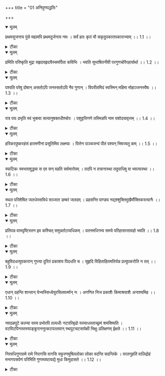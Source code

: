 +++
title = "01 अनिपुणपद्धतिः"

+++


<details open><summary>मूलम्</summary>

प्रथमसुजनाय पुंसे मह्यमपि प्रथमदुर्जनाय नमः ।
सर्वं हतः कृतं यौ सकृदुपकारापकाराभ्याम् ।। 1.1 ।।
</details>



<details><summary>टीका</summary>

निगममौळिगुरोश्चरणाब्जयोर्विरचित प्रणतिर्नरकेसरी ।   
तदुपदिष्ट सुभाषितनीविका विवृतिमातनुते सुधियां मुदे ।।  
शिष्यहितोपदेशरूपां सुभाषितनीवीं चिकीर्षन्नादौ भगवन्तं नमस्करोति । प्रथमसुजनाय पुंसे नमः प्रथमदुर्जनाय मह्यमपि नम इत्यन्वयः । कुर्व इति शेषः । सौजन्यमानुकूल्यं प्रथमत्वं मुख्यत्वम् । प्रथमश्चासौ सुजनश्चेति विग्रहः । सर्वोत्तमानुकूलायेत्यर्थः । प्रतियोगिनो विशिष्यानुपादानात् निष्प्रतियोगिकमानुकूल्यं प्रतीयते । निष्प्रतियोगिक सत्यानुकूल्यस्यासिद्धेः । आक्षेपस्य विनिगमनाविरहेण सर्व विषयत्वात् अनुकूलत्वं हि सुखप्रयोजकत्वं दुःखनिवर्तकत्वं वा तस्मादचेतनं प्रतियोगितया नाश्लिष्यते । अयोग्यत्वात् किन्तु सर्वं चेतनजातम् । रसो वै सः । रसं ह्येवायं लब्ध्वानन्दी भवति । कोह्येवान्यात् कः प्राण्यात् । यदेष आकाश आनन्दो न स्यात् । एष ह्येवानन्दयातीति श्रुतिः । सुहृदं सर्वभूतानां ज्ञात्वा मां शान्तिमृच्छतीति स्मृतिः । पिताहमस्य जगत इत्यादि च । सर्वभूत सुहृदं दयानिधिम् इत्यादीन्यभियुक्त वचनान्यस्मिन् अर्थे प्रमाणम् । भगवन्नमस्कारः किमर्थमिह क्रियत इति चेत् सर्वमङ्गळ माङ्गळ्यं वरेण्यं वरदं शुभम् । नारायणन्नमस्कृत्य सर्व कर्माणि कारयेदिति महर्षिवचनेन सर्वकर्मादौ कर्तव्यतया विहितत्वात् प्रबन्धनिर्माणादौ क्रियते । ननु प्रबन्धनिर्माणादौ देवता नमस्कारः कर्तव्यश्चेत् देवतागारं प्रविश्यकामन्नमस्कारः क्रियताम् । किमर्थमभिलाप इति चेत् । नारायणन्नमस्कृत्येति स्मृतिवचने वाङ्मनःकायजन्यस्य त्रिविधस्यापि नमस्कारश्च कर्तव्यमभिप्रेतमिति आचार्याणामाशयः । एतमेवाभिप्रायमाविष्कर्तुं तादृश पद्यनिर्माणं दिव्यप्रबन्धमध्ये निवेशः । किञ्चित् वाचिक नमस्कारस्य पद्यरूपस्य करणे प्रबन्धमध्यनिवेशे च सति शिष्यैरपि प्रबन्धं पठद्भिर्वाचिक नमस्कारः कृतस्यादित्याभिप्रेत्य पद्यनिर्माणं तस्य पदस्यादौ निवेशश्च इतरत्रासम्भावितस्य सर्वातिशयित सौजन्यनिरूपस्यासाधारणगुणगणस्याभिधानादेवावगतस्य नारायणस्य भङ्ग्यन्तरेण पुंस इति सामान्यशब्देनाभिधानात् पर्यायोक्तमलङ्कारः । पर्यायोक्तं तु गम्यस्य वचोभङ्ग्यन्तराश्रयमिति । प्रथम दुर्जनाय मह्यमपीत्यत्र दौर्जन्य दुष्टजनत्वं पूर्ववद्विग्रहः । एतेन दौर्जन्यनिवर्ततामेव दुर्जन नमस्कार प्रयोजनमिति सूच्यते । तदा च श्रुतिः । रुद्रो वा एषयदग्निस्स यथा व्याघ्रः । रुद्रस्तिष्ठत्येवं वा एष एतर्हिति स सञ्चितस्याग्नेः कृद्धव्याघ्रसाम्यं प्रतिपाद्य सञ्चितमेतैरुपतिष्ठत इति क्रोधशान्त्यर्थतया नमस्कार गर्भमुपस्थानं विधाय नमस्कारैरेवैनं शमयति इति नमस्कारस्य क्रोधशान्तिं फलमाह । ननु सत्पुरुषेषु कृतं नमस्कारादिकं क्रोधशान्त्यादिकं फलति । न तु दुर्जनेषु । अत एव समुद्रराजं प्रति रामवाक्यम् । प्रशमश्च क्षमाचैव आर्जवं प्रियवादिता । असामर्थ्यं फलन्त्येते निर्गुणेषु सतां गुणा ।। इति दुर्जन नमस्कारो निष्फला इति चेत् नैकान्ततो दुर्जन नमस्कारादिकं निष्फलम् । क्वचित् फलवत्वदर्शनात् अत एव सम्पातिं प्रति सुपार्श्व वचनम् । न हि सामोपपन्नानां प्रहर्तादि विद्यते क्वचिदिति सुपार्श्वोऽपि सत्पुरुष इति चेत् वसुदेवानुनीतस्य कंसस्य क्रोधशान्तिर्द्रष्टव्या । ननु अन्यगतं नमस्कारादिभिर्निवर्त्यते । स्वगतं प्रातिकूल्यं परिजिहीर्षान् मात्रेण निवर्तयितुं शक्यते । नमस्कारादिकं नापेक्षते । अतस्सनमस्कारो व्यर्थः इति चेन्न स्वगत प्रातिकूल्य निवर्तनस्य नमस्कार   
निरपेक्षत्वेऽपि स्वविशेषणी भूते । दौर्जन्य शब्दवाच्ये कामक्रोधादिके दोषे यत्प्रातिकूल्यां तस्य नमस्कार निवर्त्यत्वेन कामक्रोधादेर्नमस्कारोद्देश्यत्योपपत्त्यै नन्वात्मगुण निरूपणस्य कामक्रोधादेरचेतनत्वं तदनमस्कार्यता । देवतारूपस्य तु दौर्जन्य शब्दवाच्यत्वाभावेन अविशेषणत्वान्न तत्र नमस्कारः पर्यवस्यातीति चेत् देवतारूपस्य आत्मगुण वृद्धिक्षय हेतुतया दोषत्वेन दौर्जन्य शब्दवाच्यत्वादात्मविशेषणत्वात् च तत्र नमस्कार प्रार्थना सम्भवात् । अत एव रामायणे कामप्रातिकूल्यायत्त रुद्रस्य रागवृद्धिः रुद्ररूपो कामपराभश्च स्मर्यते । धात्मा च दुर्मेधा हुङ्कृतश्च महात्मनेति कालिदासश्चाह । कोपं प्रभो संहर संहरेति यावद्गिरः खे मरुतां चरन्ति । तावत् स वह्निर्हरनेत्र जन्म भस्मावशेषं मदनं चकारेति । तस्माद्रोगवृद्धिहेतुत्वेन कामस्य देवता रूपस्यापि दोषत्वेन दुर्जनशब्दजन्यप्रमिति विशेषविशेष्यतायां प्रकारत्वमुपपद्यते । प्रकारांशो नमस्कारः पर्यवस्यतीत्युपपन्नम् । एवं देवतांशे पर्यवसानं मत्वान्यत्राप्याचार्यैः प्रार्थिता । अन्योन्यवैरिजननी विजहात्वसूयेति । यद्वा अचेतनमपि चेतनवत् सम्मुखी कृत्य कवीनां वचो दृश्यते । वाहिवातयतः कान्ततां स्पृशेति उत्तररामचरिते । हे हस्त दक्षिण मृतस्य शिशोर्द्विजस्य जीवातवेविसृज शूद्र मुनौ कृपाणम् । रामस्य गात्रमसि निर्भरगर्भखिन्न सीता विवासन पदोः करुणा कुतस्ते । शरैणं जहि रावणिमित्यादि तद्वदचेतने वा कामक्रोधे चेतनवन्नमस्कारः । प्राचीनपक्षेऽपि न देवतान्तर नमस्कार शङ्का तदन्तर्यामिणि पर्यवसानात् तद्विशेषणभूते कामक्रोधाधिके नमस्कारानन्वयात् । मूलमन्त्र द्वय द्वादशाक्षरादि गत नारायण वासुदेवादि शब्दजन्य प्रमिता नार वासु शब्दवाच्यस्य चेतनजातस्य प्रकारत्वेऽपि । तत्र नमस्कारानन्वयात् तन्मन्त्रोच्चारणं न देवतान्तर नमस्काररूपं तद्वत् एतावद्विशेषः । सर्वत्र विशेष्यांश शक्त्या विशेषण शरीरि परमात्मा प्रतिपाद्यते विशेषण शक्त्या विशेषणांशः केवलः प्रतीयत इति । इह तु विवक्षाविशेषात् विशेषण शक्त्यापि विशेषणांश शरीरः परमात्मा प्रतीयत इति । यद्वा विशेष्य शक्त्या विशेष्य शरीरकः परमात्मा प्रतीयते । पुनरेतादृशानि मां माद्वित्करदित्येतदर्थं दौर्जन्य विशिष्टस्व शरीरके परमात्मनि नमस्कारो युज्यते । अतो नात्मनमस्कार वैयर्थ्य शङ्का परमात्मा नमस्कारादेव न मङ्गळाचरणश्लोके निवेशानुपपत्तिः । दुर्जनीयस्य उपेक्षणीयत्वात् प्रतिपत्त्या वा दुर्जन नमस्कारः उपेक्षार्थतया नमस्कारदर्शनात् । मातङ्गेन खरक्रयस्समतुरा कर्पूरकार्पासयोरेषां यत्र विभावना विजयते देशाय तस्मै नमः इत्यादौ गुण व्यतिरेकेण सौजन्यं दौर्जन्यं नाम न किञ्चित् । अतो गुण दुर्गुण पौष्कल्य निदर्शनार्थतया कृतज्ञत्व कृतघ्नत्वाख्यातौ द्वौ गुणदुर्गुणौ उत्तरार्धेन दर्शयति । यौ प्रथम द्वितीय नमस्कार्या सकृत् उपकारापकाराभ्याम् अनुपकारणत्वाभावेऽपि व्याजमात्र भूताभ्यां सर्वं कृतम् । अपकारजातम् उपकारजातं च क्रमेणागतः । निष्फले कुरुतः । प्रथमस्सकृदुपकारेण प्राक् कृतं भूयस्तरमपकारं हन्ति । तस्य फलं नरक पातादिकं न प्रयच्छति । द्वितीयोऽपि सकृदपकारेण पूर्वकृतं बहुळ उपकारजातं हन्ति । तस्य फलमुपकर्तुः प्रीत्युपादानं न करोति । प्रत्युत तस्मिन्ननार्यमाचरति । एवं वदद्भिः आचार्यैः कथञ्चिदुपकारेण कृतेनैकेन तुष्यतीति । पूर्वार्धगतस्य कथञ्चित् उपकारेणैक्यस्य न स्मरत्यपकाराणां शतमप्यावत्तयेत्युत्तरार्धानुषङ्गो विवक्षित इति महर्षि तात्पर्यं सूचितम् । उचितं च निर्व्याजमेव सर्वापकारसहने राक्षस सेनायाश्शम्बुकादेश्च शिक्षा न स्यात् व्याजसापेक्षत्वे तु व्याजाभावादेव तेषां शिक्षा युज्यते । सीता तर्जन कारणीषु राक्षसीषु कृपश्चादानुकूल्यरूपव्याज सद्भावात् शिक्षाभावश्च युज्यते । सर्वं कृतं हत इति सर्वापकारोपकार विस्मरणाभिधानेन कृतज्ञत्व कृतघ्नत्वयोः काष्ठागतत्वं सूचितम् । गुणदुर्गुण पौष्कल्य निदर्शनोपात्तयोः कृतज्ञत्व कृतघ्नत्वयोः काष्ठागतत्व सूचनादेव गुणदुर्गुणान्तरेषु काष्ठागतत्वं सूचितम् । गुणदुर्गुणानां काष्ठागतत्वादेव सुजन दुर्जन प्राथम्यमुपपद्यत इत्यपि सूचितम् । विवेकाधीनामाचार्याणामात्मन्यविद्यमान कृतघ्नादि दुर्गुणजातानुसन्धानं कथमुपपद्यत इति चेत् अनादौ संसारे विवेकोत्पत्तेः पूर्वं सर्वं सर्वस्य सम्भवतीति अभिप्रायेणेति द्रष्टव्यम् । यद्यपि उत्पन्न विवेकैर्नष्टेभ्यो गुणेभ्यो न भेतव्यम् तथापि या संसारानुवृत्तितः सर्वोप्यनर्थस्सम्भावित इति भीत्या दुर्गुणानां प्रयत्नेन परिहर्तव्यत्वानुसन्धानम् । अत एव विदुषामपि प्रयत्नेन कामक्रोध परिहर्तव्यता स्मर्यते । इन्द्रियाणां हि चरतां विषयेष्वपकारिषु । संयमे यत्न मा तिष्ठेद्विद्वान्यत्नेन वा नामिति प्रमादादपहरे । तेषामुत्पन्न नाशकत्वमपि स्मर्यते । इन्द्रियाणां हि सर्वेषां यद्येकं क्षरतीन्द्रियम् । तेनास्यक्षरति प्रज्ञाद्यतेः पादादि ओदकमिति । तथा च महर्षिणा च स्मर्यम् । स्वर्गापवर्गव्यपेधकारण परमर्षयो वदन्ति । महा क्रोधन् मात मातद्वशो भवेदिति । अतो दुर्गुणेभ्यो   
भीतैस्तत्परिहर्तव्यत्वात् विस्मरणाय तेभ्यो नमस्कारः प्रयुज्यते ननु सर्वं हत इत्यत्र । स्वस्यापि हननकर्तृत्वात् प्रथमपुरुष प्रयोगानुपपत्तिः उत्तमपुरुषस्त्यैव प्रयोक्तव्यत्वात् । अस्मदुत्तम इत्यनुशासनादिति चेन्न आत्मनः कर्तृत्वेऽपि अस्मच्छब्दमनुपादाययाविति शब्दान्तरेणैव निर्देशात् प्रथमपुरुषोपपत्तिः । रामो द्विर्नाभिभाषत इति रामवाक्यमन्यत्कारोह्ययमेव यददयस्तत्राप्यसौ तापसस्योप्यत्रैव निहन्ति राक्षसभटौज्जीवन्त्यहोरावण इति रावणवाक्यं शशधरधर्मो प्रकाशयति । गङ्गेशस्तनुतेन वचना इत्यादिकञ्चात एवोपपद्यते । अस्मदुत्तमम्मतिसूत्रे पूर्वसूत्रादस्थानीत्यपीत्यनुवृत्तेः अस्मच्छब्दप्रयोगेप्यस्मदर्थस्य कर्तृत्वमात्रेणोत्तमपुरुष द्रष्टव्यः । अत एव प्रपद्ये तं गिरिं प्राय इत्यादिकमुपपद्यत इति चेत् तर्हि मध्यमपुरुषस्यापि युष्मदस्मस्थानीत्यपि चेत् युष्मदर्थस्य कर्तृत्वविवक्षायां सर्वत्र मध्यमपुरुषोऽपि स्यात् । तथा च भावान् करोतीत्यादौ मध्यमपुरुष स्यात् । न शब्दान्तरेणैव यत्र निर्देशस्तत्रैव युष्मदस्मदर्थस्य कर्तृत्वेऽपि न मध्यमोत्तमपुरुषौ । प्रपद्य तं गिरिमित्यत्र कर्तुरस्मदर्थस्य केनापि शब्देनानिर्देशात् उत्तमपुरुषोपपत्तिः । भावान् करोतीत्यत्र युष्मदर्थस्य कर्तुश्शब्दान्तरेणैव निर्देशात् मध्यमपुरुषानुपपत्तिः इति चेन्न । तितीर्षुर्दुस्तरं मोहादुडुपेनास्मि सागरं मन्दः कवि यशः प्रार्थी गमिष्याम्यपहास्यतामित्यादिषु युष्मदस्मच्छब्दावनुपादाय शब्दान्तरेणैव तदर्थ निर्देशेप्युत्तम दर्शनात् । तस्माद्युष्मदस्मच्छब्दजन्य तदर्थ प्रतीति तात्पर्ये सति मध्यमोत्तमनीयजनानि अन्यत्र इति वक्तव्यम् । तितीर्षुर्दुस्तरं मोहादित्यादौ शब्दान्तर सत्वेऽपि युष्मदस्मच्छब्दाभावेऽपि तज्जन्य तदर्थ प्रतीति तात्पर्यमस्तीति मध्यमोत्तमपुरुषप्रयोगानिर्वाह्यौः । भवान् करोति शशधरधर्माप्रकाशतीत्यादौ तादृश तात्पर्याभावेन मध्यमोत्तमपुरुषविध्यविषयत्वात् शेषे प्रथम इति प्रथमपुरुषोपपत्तिः । मध्यमोत्तमपुरुषप्रयोगाप्रयोगव्यवस्था सिद्ध्यर्थं युष्मदस्मच्छब्दजन्य तदर्थ प्रतीति तात्पर्यस्य नियामकत्वे सिद्धे शब्दोपस्थितिं विना हेत्वन्तरजन्योऽर्थोपस्थितिमादाय वाक्यार्थ बोधं वदतो गुणीभूतमनुपपन्नमिति ---------- व्यन्तन्मते तादृश प्रयोगाप्रयोग व्यवस्थापकाभावात् केवलार्थस्मृतेर्वाक्यार्थबोधाङ्गत्वे साक्षादेवार्थे स्मर्तुं शक्ये तदर्थं शब्दस्मृतेरनपेक्षितत्वेन तादृश शब्दाप्रयोगस्थले तज्जन्य तदर्थस्मृतितात्पर्यस्यासम्भावितत्वात् शब्दजन्यार्थ प्रतीतेरेवाङ्गत्वे साक्षादर्थस्मृत्या शाब्दबोधानुदयात् तादृश तात्पर्यं घटते । तेन च प्रयोगाप्रयोग व्यवस्थितिरुपपद्यते । अत्र चोपमानोपमेय गत सौजन्यदौर्जन्ययोः काष्ठागतत्वेन प्रणति प्रयोजकत्वेन च सादृश्यापन्नयोस्साधारणधर्मतया विवक्षितयोः पृथगुपादानं दृष्टान्तालङ्कारः । चेत् बिम्बप्रतिबिम्बत्वं दृष्टान्तस्तदलङ्कृतीरिति । तस्य लक्षणं साधारण धरमत्वेन विवक्षितयोः द्वयोर्धर्मयोः पृथगुपादानं बिम्बप्रतिबिम्बभाव इत्युक्तम् । स्वेतर सर्व सजातीयातिशयितत्वेन सर्व सुजनोत्कृष्टो भगवान् सर्वदुर्जनोत्कृष्ट मत्सम इति सादृश्यप्रतीति साक्षादेव वर्ण्ये परमात्मनि रुचिं नोत्पादयतीति किन्तु कृतघ्नत्वादि दोषैर्न मत्सम इति दोषप्रयुक्त सादृश्याभावबुद्धिजननद्वारा । त्वमेव कीर्तिमान् राजन् विभुरेव हि कान्तिमानित्यत्र राजनि चन्द्रसादृश्य बुद्धिस्साक्षादेव रुचिं जनयति न द्वारान्तरान्तरमपेक्षते । कीर्तिकान्त्योर्धावळ्येन हृद्यत्वे स्वाश्रयप्रकाशत्वेन सादृश्यमनुक्तमिति स्फुरति सौजन्यदौर्जन्ययोस्तु अत्यन्त विरुद्धयोस्साधारणधर्मानुक्तौ सादृश्य स्फूर्तेस्सर्व कृतघात प्रयोजकत्व काष्ठागतत्व प्रणति प्रयोजकत्वानां साधारणधर्माणामभिधानमेवं साधारणधर्माभिधानेऽपि परस्परविरोधप्रसिद्धेरतिबलत्वात् साक्षादेव सादृश्यबुद्धिर्न रुचिं जनयति । किन्तु वैलक्षण्यबुद्धिजननद्वारैव अस्मादेव भेदादयं वैधर्म्य दृष्टान्तो वैधर्म्येण दृष्टान्तो वैधर्म्य दृष्टान्तः । वैलक्षण्य बुद्धिद्वारा दृष्टान्त स्वरसावहत्वात् । यद्विदं वैधर्म्य दृष्टान्तो उदाहरणं । कृतं च युद्धाभिमुखम्मुनस्त्यया किमन्यदेवं निहृताश्चनोद्विषः । तमांसि तिष्ठन्ति हितावदंशुमान्नयावदायाद्युदयाद्रिमौळितामिति । तत्रापि दृष्टान्तवाक्यार्थ बुद्धेस्तमोव्यापक सूर्योदयाभाव विषव्याप्य युद्धान् मुख्ये वर्ण्येतामोनारूपं वृत्तितौल्यं न तुल्ययोगिताम् । तस्मादर्थगत्वेन वर्ण्यगतत्वाभावात् अत एव गुणोत्कृष्टत्वेन परमात्मनानन्तव्यत्वेन समीकृत दुर्जनस्याभिधानमपि । तुल्ययोगिताभावात् वर्ण्यौ वर्ण्ययोः सुजनदुर्जनयोः नमस्काररूप धर्म्यैक्यमपि न दीपकम् । सुजनेदुर्जनबुद्धेस्सादृश्यबुद्धे रसावहत्वाभावेनालङ्कारत्वस्यैवासिद्धेः वैलक्षण्यबुद्धिजनकद्वारा तु कथञ्चित् निर्वाह्यम् । सुजनदुर्जनयोः क्रमेण सकृदुपकारान्वयो यथा सङ्ख्यम् । 1.1 ।
</details>



<details open><summary>मूलम्</summary>

प्रमिति परिष्कृति मुद्रा सहृदयहृदयैस्समर्पिता कविभिः ।
भवति सुभाषितनीवी परगुणचोरैरहार्यार्था ।। 1.2 ।।
</details>



<details><summary>टीका</summary>

समानमाचार्यहृदयं येषां कव्यन्तरहृदयानां तानि कव्यन्तरहृदयानि आचार्यहृदय सदृशानि इत्यर्थः । सहृदयं हृदयं येषां कवीनां   
ते सहृदयहृदयाः । तादृशैः कविभिः प्रमिति परिष्कृति मुद्रा समर्पिता । एतद्रष्टवानां कव्यन्तराणां दुर्भाषितार्थ सौन्दर्यबोधः प्रमितिः । तया प्रमित्या सुभाषितनीव्याया परिष्कृतिः गूढार्थाविष्करणरूपा शाब्दचातुर्याविष्करणरूपा च सामुद्रात्वेन रूप्यते । नीव्यामन्तर्गतार्थापहार प्रतिबन्धकत्वादिभिः क्रियमाणं यच्चिह्नं तन्मुद्रा शब्दार्थः प्रमिति परिष्कृतिरेव मुद्रेति कर्मधारयः । अस्यामित्यर्थ्याहारः । अस्यां सुभाषितनीव्यां समर्पिता तादृश मुद्रा समर्पणादेव सुभाषितनीवी परगुणचोरैः अहार्यार्था भवति । सुभाषितं वक्ष्यमाणं श्लोकजातं तन्नीवीत्येन रूप्यते । अनेकार्थगर्भत्वात् । अर्थपूर्णाक्षंद्र भस्त्रिकानीवी शब्दार्थः । सुभाषितमेव नीवी सुभाषितनीवी । सा परगुणचोरैः परेषां कव्यन्तराणां ये गुणाः --------- सन्दर्भविशेषा अर्थकल्पनाविशेषाश्च तेषां चोरैः तस्करैर्महाकविकल्पनां वदद्भिः कव्याभासैरित्यर्थः । अहार्यार्था भवति अपहर्तुमशक्यार्थो यस्यास्तादृशी भवति । नीवी यथा मुद्राकरणेन अपहार्यार्था भवति तद्वदेव तत्प्रबन्धश्लोका अपि तुल्याभिप्राय कव्यन्तरावलोकितत्वात् कव्याभासैः स्वकृतत्वेन वक्तुमशक्या इत्यर्थः । एतदर्था अपि स्वोन्नीतत्वेन वक्तुमशक्या इति वार्थः । यद्वा प्रमितिश्च परिष्कृतिश्च मुद्रा च प्रमिति परिष्कृति मुद्राः । नीव्याः प्रमितिः । अर्थसङ्ख्या निर्धारणं परिष्कृतिश्चारुत्व सम्पादना चित्ररसभावालङ्काराद्याविष्करणं वक्तृकल्पितेर्थे अन्योल्लिखितत्व शङ्का निरापाय एतदुल्लिखितः योऽयमर्थ इति मनस्यवधारण उत्तरार्ध प्रतिपादितस्याहार्यार्थत्वस्य पूर्वार्धेन समर्थनात् काव्यलिङ्गम् । समर्थनीयस्यार्थ स्वकाव्यलिङ्ग समर्थनमिति तल्लक्षणम् । 1.2 ।
</details>



<details open><summary>मूलम्</summary>

पश्यति परेषु दोषान् असतोऽपि जनस्सतोऽपि नैव गुणान् ।
विपरीतमिदं स्वस्मिन् महिमा मोहाञ्जनस्यैषः ।। 1.3 ।।
</details>



<details><summary>टीका</summary>

जनः परेष्वसतोऽपि दोषान पश्यति । सतोऽपि गुणान्न पश्यति । स्वस्मिन्निदं विपरीतं भवति । इदं दर्शनं विद्यमानानपि दोषान न विषयीकरोति । अविद्यमानानपि विषयीकरोति इत्यर्थः । सत्यामपि सामग्र्यां सदर्थादर्शने किं प्रतिबन्धकम् असदर्थदर्शने च को दोषः । कारणमित्यपेक्षायामाह । महिमा मोहाञ्जनस्यैष इति । मोहेव अञ्जनं मोहाञ्जनम् । तस्यैषा महिमा यत् सत्यामपि सामग्र्यां सदर्थदर्शन प्रतिबन्धः । असदर्थदर्शनोत्पत्तिश्च ननु मोहो नाम भ्रमः । तस्य सदर्थदर्शन प्रतिबन्धकत्वेऽपि असदर्थदर्शन दोषतयापि कारणत्वं न सम्भवति । आत्माश्रयादिति चेन्न भ्रमान्तरस्य कारण --------- सम्भवात् । वह्निभ्रमे धूमभ्रमेस्यैव जातमात्रावस्थवाचिनाञ्जन शब्दे (न भ्रम) । ---------- रूपमोहकारणं सूचितम् । कच्चिदज्ञान मोहः प्रणष्टस्ते धनञ्जय यदा किञ्चिज्ञोऽहं गज इव मदान्धस्सम भवतीत्यादिषु सद्गुणरूप समर्पणस्य मोह निवर्तकत्वं द्रष्टव्यम् । तदा सर्वज्ञे --------- किञ्चित् किञ्चित् गुरुजन सकाशाधिगतं तथा मूर्खोऽस्मीति । ज्वर इव मदो मेऽपगत इत्यादिषु ------- निवर्तकत्वं द्रष्टव्यम् । मोहस्याञ्जनस्यत्वेन रूपणात् गुणदोषानुमिति कारणस्य चक्षुष्क रूपण सूचने न तज्जन्यभ्रमस्य । 1.3 ।
</details>



<details open><summary>मूलम्</summary>

यत्र पयः प्रभृति स्वं भुक्त्वा सत्यानुषक्तधीश्चोरः ।
पशुवृत्तिगणे तस्मिन्नपि नाम यशोदयावृत्तम् ।। 1.4 ।।
</details>



<details><summary>टीका</summary>

पशुवृत्तिगणे इत्येतद्विशेषम् । पशूनां वृत्तिरिव वृत्तिः येषां ते पशुवृत्तयः । निद्राहारविहारमात्रपराः । धर्माधर्मविवेकशून्या इत्यर्थः । यत्र पशुवृत्तिगणे अन्तर्भूत सर्पोऽपि जनः । स्वमेव पयः प्रभृति भोज्यजातं भुक्त्वापि अनृतवदन चौर्ययोः आपन्नानामिव शरीरधारणार्थमनपेक्षितत्वेऽपीति भावः । असत्ये अनृतवदने अनुषक्तधीः भवति । चोरश्च भवति । तस्मिन् पशुवृत्तिगणे यशोदयावृत्तमपि नाम यशश्च दया च यशोदये ते एव वृत्तं यशोदयावृत्तम् । वृत्तमात्मगुणस्तदपि नाम अस्ति किमित्यर्थः । इति प्रस्तुताविवेके वर्ण्यमाने कश्चित् अप्रस्तुतोऽपि अर्थ स्फुरति । तद्यदा पशुभिः गोमहिष्यादिभिः वृत्तिः जीवनं येषां ते पशुवृत्तयः । गोपाल इत्यर्थः । तद्गुणे यस्मिन् पयः प्रभृति स्वं धनं भोग्यभूतमुपभुज्य सत्यभामासक्तबुद्धिः श्रीकृष्णः नवनीतचौर्यादि लीलामाचरण्णास्त तस्मिन्नेव गोपसमूहे कृष्णमात्र यशोदयापि वृत्तं स्थितमित्ययं समासोक्ति अलङ्कारः । गुरुभिरशिक्षित बुद्धीनां यशोदयादि आत्मगुणानुदयात् गुरूपस्थापि अधर्मशिक्षा वृत्तशिक्षा सम्पादनीयेति भावः । 1.4 ।
</details>



<details open><summary>मूलम्</summary>

हरिकरपुष्करहंसं हारमणीनां प्रसूतिमिव लक्ष्म्याः ।
पित्तेन पाञ्चजन्यं पीतं पश्यन् भिषज्यतु कम् ।। 1.5 ।।
</details>



<details><summary>टीका</summary>

हरिकर एव पुष्करं पद्मम् । तत्र हंसभूतं हंसवद्भासमानं लक्ष्म्या हारमणीनां प्रसूतिमिव अवदातदातिशयेन मुक्ताफलानाम् उत्पादकमिव भासमानं पाञ्चजन्यम् उदृक्तेन पित्तेन पीतं पश्यन् पुरुषः कमन्यमपि पित्तवन्तं भिषज्यतु न कञ्चिदपीत्यर्थः इत्यप्रस्तुतार्थार्थेवाच्य विधया वर्ण्यमाने सादृश्यातिशयात् अनिर्वृत्तमोहस्य अन्यमोह निवर्तनान् अधिकाररूपः प्रस्तुतोर्थः परिस्फुरत्य प्रस्तुतप्रशंसा अतस्तादृश्यो गुरुवरणानहि इति भावः । ष़डिमान् पुरुषो जह्यात् भिन्नान्नावम् इवार्णवे । अप्रवक्तारमाचार्यामनधीया न मृत्विजमित्यादिकं द्रष्टव्यम् । 1.5 ।
</details>



<details open><summary>मूलम्</summary>

स्फटिकः स्वभावशुद्ध्या स एव सन् वहति सर्वमारोपम् । 
तदपि न तत्रानास्था तदुपाधिषु वा भवत्यास्था ।। 1.6 ।।
</details>



<details><summary>टीका</summary>

स्फटिकस्य एव सन् स्वतः परिशुद्ध एव सन् सर्वम् आरोपं जपाकुसुमादिना सन्निहितेन क्रियमाणं ताहित्य भ्रमादिकं स्वभावशुद्ध्या निरुपाधिकया स्वच्छतया वहति । तादृश स्वभावता विधुरादेव काष्ठलोष्ठादिकं न वहति । तदपि तथापि तत्र स्फटिके निर्मल स्फटिकार्थनां बुद्धिमतामनास्था न भवति नैर्मल्य निश्चयाभावो न भवति । ------ तदुपाधिषु जपाकुसुमादिषु आस्था वान भवति । नैर्मल्य निश्चयो न भवतीत्यप्रस्तुते वर्ण्यमाने सादृश्यानुदयात् बुद्धिमतां सत्पुरुषेषु दुरात्मभिः दोषारोपे क्रियमाणेऽपि निर्दोषत्व निश्चया विनाशरूपः प्रस्तुताऽर्थः परिस्फुरति । आरोपकृत्सु निर्दोषे निश्चयानुपपत्तिश्च स्फुरतीत्यप्रस्तुत प्रशंसा दुष्टवचनानि अनादृत्य तत्पुरुषा आदर्तव्या इति भावः । 1.6 ।
</details>



<details open><summary>मूलम्</summary>

स्थल परिशेषित जलधेस्सविधे सञ्जात डम्बरं जलदम् ।
प्रहसन्ति पाण्ड्य नद्यश्शुक्तिमुखैर्मौक्तिकस्त्यानैः ।। 1.7 ।।
</details>



<details><summary>टीका</summary>

स्थलपरिशेषित जलधे सविधे सञ्जात डम्बरम् इत्यसाधारण धर्मोक्त्यागस्त्यस्येति विशेष्यं गम्यते । तस्य सविधे सञ्जात डम्बरं सञ्जात गर्जितं दर्पजो विकारो डम्बरशब्दार्थः । हैरम्बमम्बुरुहडम्बरचौर्यनिघ्नमित्यादौ गर्भिताभविकारत्वेन शब्दार्थता । तादृश जलदं पाण्ड्यनद्यः मोक्तिकस्त्यानैश्शुक्तिमुखैः प्रहस्यन्ति । शुक्तय एव मुखानीति । रूपकं शुक्तिमुखपदाभ्यां वर्ण्योपमान द्वयमुपात्तम् । हसन्तीत्यत्र शक्तिप्रकाशरूपं वर्ण्यमनुपादाय हासरूपमुपमानमात्रमुपात्तम् । त्रिभिरपि पदैः त्रिषु वर्ण्येषु मौक्तिकस्त्यानैः इत्यत्र वर्ण्यमात्रमुपात्तम् । तत्त्वारोपस्तु आरोपान्तर साहचर्यात् विवक्षिता इति ---------- गम्यते । प्रहसन्तीत्यत्र शक्तिप्रकाशरूपं वर्ण्यमनुपादाय   
हासरूपमुपमानमात्रमुपात्तम् । त्रिभिरपि पदैः त्रिषु वर्ण्येषु सादृश्यातिशयात् दत्तमुपमानारोपः क्रियत एव तस्मात् यवरूपकातिशयोक्ति अलङ्कारः । अयञ्चाप्रस्तुतार्थमात्रविश्रान्तः । अगस्त्य समीपे जलदानां पाण्ड्यनद्यः परिहास्यत्वरूपेणाप्रस्तुतार्थेन अत्युत्कृष्ट्य समीपे शिञ्चिदुत्कृष्टस्य गर्वितस्य सर्वलोकोपहास्यत्वरूपः प्रस्तुतार्थः सादृश्यातिशयात् सूच्यत इति प्रस्तुताप्रस्तुतार्थ द्वयस्यापिन्यप्रस्तुत प्रशंसैव प्रधानभूतारूपकस्ययावन्तो भेदास्तावन्तो भेदारूपकातिशयोक्तिरपि सन्तीति कुवलयानन्दे सावयवरूपकमपि रूपकविशेष एव विषयानुपादानात् रूपकातिशयोक्तिः । अत्र त्वत्कीर्ति भ्रमण श्रान्ताविवेश स्वर्गनिम्नगाम् इत्यादाविवगम्योत्प्रेक्षात्वमनाशङ्कनीयम् । वक्ता तवाङ्घ्रि मृदुळा भुवि विक्षेपणाद्ध्रुवम् । त्वन्मुखाभेच्छया नूनं पद्मै द्वैवायते शशि इत्यादाविवहेतुवाचक पञ्चमी तृतीयाद्यभावेन हेतूत्प्रेक्षत्वाभावात् । मद्यः किं कुचयोद्धृत्यै बद्दः कनक दामभिरित्यादा - चतुर्थी तु मुनाद्यभावेन फलोत्प्रेक्षत्वाभावात् । धूमस्तोमं तमश्शङ्के कोकीविरहशुष्मणाम् इत्यत्रैव वर्ण्यानुपादेन उक्तास्पद वस्तूत्प्रेक्षत्वाभावात् । अम्पतीव तमोङ्गानि वर्षतीवाञ्जनं नभः इत्यत्रेवानुक्तास्पद वस्तूत्प्रेक्षाया इवादि पदाभावादिह गम्यत्व स्वीकारे ततः पृथग्भूत रूपकातिशयोक्तिः न सिद्धयेत् । पश्य नीलोत्पलद्वन्द्वान् निस्सरन्ति शिताश्शरा इत्यत्रापि इवादि पदाभावेऽपि नत्वे तद्वीक्षणेषूत्पलत्व --- कशोटिक सम्भवे सङ्कीर्णोदाहरणालाभात् । 1.7 ।
</details>



<details open><summary>मूलम्</summary>

प्रतिपन्न वामदृष्टिस्तन इव कश्चित् समुन्नतोऽप्यधिकम् ।
पतनमधिगम्य समये परिहासरसावहो भवति ।। 1.8 ।।
</details>



<details><summary>टीका</summary>

प्रतिपन्न वामदृष्टिः प्राप्त वक्रदर्शनः कश्चिदविख्यातः समुन्नतोऽपि जनबहुमत्या गर्वितोऽपि समये पण्डितसन्निधानदशायां पतनं गर्वध्वंसम् अधिगम्य परिहासरसावहः भवति । भ्रान्तत्वनिश्चयेन सर्वेषां हास्यः भवति । स्तनो हि प्रतिपन्न वामदृष्टिः । ---------- कामिनी वामलोचनेत्यमरः अधिकं - तश्च समये कतिपयकालान्तमपि हासं जनयति । उपमालङ्कारः तत्त्वजिज्ञासुना पुरुषेण पण्डिताभासो -------- जनबहुमते । पण्डितसन्निधौ प्रतारकत्व निश्चयादादरणीय इति भावः । 1.8 ।
</details>



<details open><summary>मूलम्</summary>

बहुविदधत्युपकारान् गुप्त्या दुरितं प्रकाशय पिदधति च ।
सुहृदि विहिताहितमतिर्यन्न प्रत्युपकरोति न तत् ।। 1.9 ।।
</details>



<details><summary>टीका</summary>

उपकारान् बहुविदधती कुर्वाणे गुप्त्या गोपनेन दुरितं प्रकाश्य जनान्तरासन्निधौ गुरवे दुश्चरितं बोधयित्वादि दधाति भावयति अन्यत्र अवदति नियमातिक्रमं रहसि बोधयेदिति शास्त्रार्थमनुतिष्ठतीत्यर्थः । सुहृदिशोभन मनस्के शिष्ये हितमतिः न विहिता शास्त्रार्थोपदेशो न कृत इति यत् तत् न प्रत्युपकरोति । शास्त्रार्थ जिज्ञासया गुरुकुलवासिनि उपकारान्तरं कुर्वतोऽपि विद्योपदेशाभावः प्रत्युपकाराभाव एवेत्यर्थः । 1.9 ।
</details>



<details open><summary>मूलम्</summary>

एधान् दहन्ति शान्तान् येभ्यस्सिध्येयुरसितवर्त्मान् नः ।
अगणित निज प्रकाशैः किमाश्रयाशैः अनाश्यमिह ।। 1.10 ।।
</details>



<details><summary>टीका</summary>

असितवर्त्मानः कृष्णवर्त्मानः । बर्हिश्शुष्मा कृष्णवर्त्मा इत्यमरः । येभ्यः एधेभ्यः सिध्येयुः उत्पद्वेरन् । शान्तान् शुष्कान् तान् एधानपि दहन्ति । स्वे काष्ठानि दहन्तीत्यर्थः । अगणित निजप्रकाशैः असङ्ख्यात तेजोभिः तैराश्रयाशैरग्निभिः अनाश्यं किमिहास्ति उत्पादकन्नाशयतः स्वाश्रयमप्यश्नतोग्नेः सर्वमा-श्यमेवेत्यर्थः । सर्वभक्षकत्वादग्नेरिति भावः । अर्थान्तरमपि प्रतीयते । असितवर्त्मानः अपरिशुद्धमार्गप्रवृत्ताः पुरुषाः येभ्यः स्वयं सिध्येयुः लब्ध विद्याभवेयुः । तानेधान् स्वाभिवृद्धिहेतूनपि दहन्ति ।   
एधयन्तीत्येयाः । अगणित निजप्रकाशैः स्वस्य ज्ञानोत्पत्तिः एतदायत्तेत्यस्मरद्भिः । आश्रयाशै स्वस्थिति हेतुभूतमेव पुरुषं साधमानैस्तैरनाश्यं किमिहास्ति । एकत्र कृतं नाशितवान् पुरुषस्ततोऽन्यत्रापि कृतं नाशयेदेव । न क्वचित तस्य कृतज्ञता सम्भव इत्यर्थः । अयं प्रस्तुतार्थः । पूर्वोक्तस्त्वप्रस्तुतः । 1.10 ।
</details>



<details open><summary>मूलम्</summary>

नवदळपुटे कल्प्या यस्य प्रभोरपि तल्पधीः 
नटपरिबृढो यस्याधस्ताच्छ्रमं शमयिष्यति ।
वटविटपिनस्तस्याङ्कूराननुत्कटपल्लवान्
स्थपुटचटसापेक्षी भिक्षुः प्रतिक्षणम् ईक्षते ।। 1.11 ।।
</details>



<details><summary>टीका</summary>

यस्य वटविटपिनः नवदळपुटे अचिरोत्पन्न पत्रान्तः प्रदेशे प्रभोरपि तल्पधीः कल्प्या वासुदेवस्य विश्वं नारायणं देवमक्षरं परमं प्रभुम् इति श्रुतेः । तल्पत्वधीः कर्तुमुचिता । नटपरिबृढः । महानट इत्यर्थः । महेश्वरो महादेवो महानट इति भट्टबाणः । यस्याधस्तात् श्रमं शमयिष्यति अयमर्थः पुराणे प्रसिद्धः । विष्णुशिवप्रभृतीना अपकारकरणक्षमस्य वटवृक्षस्यानुत्कट पल्लवान् अति बाल पल्लवानां -----न् स्थपुटचटसापेक्षं द्विगुणितं पत्रपुटमपेक्षमाणः भिक्षुः प्रतिक्षणम् ईक्षते । अबाधेनैव महोपकारक्षमं पुरुषम् अतिक्षुद्रार्थलेशलिप्सयातिमात्रं बाधितुं मूर्खः प्रवर्तत इति प्रस्तुतार्थ सूचना । 1.11 ।
</details>



<details open><summary>मूलम्</summary>

निरवधिगुणग्रामे रामे निरागसि वागसि 
स्फुरणमुषितलोका लोका वदन्ति सदन्तिके ।
वरतनुहतिं वालिद्रोहं मनागपसर्पणं
परिमिति गुणस्पष्टावद्ये मुधा किमुदासते ।। 1.12 ।।
</details>



<details><summary>टीका</summary>

निरवधिगुणग्रामे सतु श्रेष्ठ गुणैर्युक्तः प्रजानां बहिश्चर इव प्राणः बभूव । गुणवत्तरः । दान्तैस्सर्वप्रजाकान्तैः प्रीति सज्जननैर्नृणाम् । गुणैर्विरुरुचे रामो दीप्त्यैसुसार्य इवांशुभिः इत्यादिना । बहवोनृपकल्याणगुणाः पुत्र सन्ति ते । इक्ष्वाकुभ्योऽपि सर्वेभ्यो ह्यतिरिक्तो विशाम्पते इत्यादिना च प्रतिपादित गुणजाते निरागसि आगोपराधोमन्तुश्च इत्यमरः । तद्रहिते न तं पश्याम्यहं लोके परोक्षमपि यो नरः । स्व मित्रोऽपि निरस्तोऽपि यो स्व दोषमुदाहरेदित्युक्त दोषगन्धराहित्ये रामे वागसि स्फुरणमुषितालोकाः येषामालोकोज्ञानलेशः असि स्फुरणमात्रेण निरस्यते चेतनपर्यन्तं न वा स्थातुं क्षमते । तो तथा विधा लोकाः जनाः सदन्तिके वरतनुहतिं वालिद्रोहं मनाक् ईषदपसर्पणं च दोषान् वदन्ति ते जनाः परिमित गुणे स्पष्टावद्ये मुधा किमुदासते । मिथ्याभूतामुपेक्षां किमर्थं कुर्युरित्यर्थः । उक्तिविरहरूपाया उपेक्षायाः प्रतियोगि सत्यत्वमेव मिथ्यात्वम् । 1.12 ।
</details>

